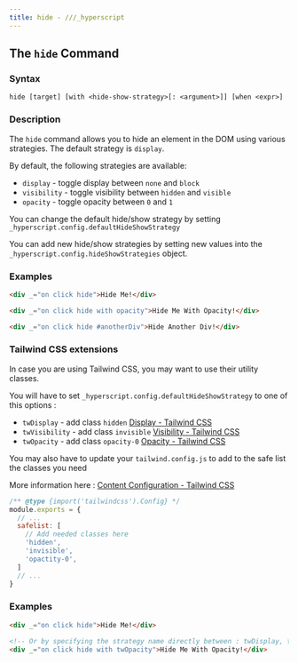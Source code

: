 ```yaml
---
title: hide - ///_hyperscript
---
```


## The `hide` Command

### Syntax

```ebnf
hide [target] [with <hide-show-strategy>[: <argument>]] [when <expr>]
```

### Description

The `hide` command allows you to hide an element in the DOM using various strategies. The default strategy is `display`.

By default, the following strategies are available:

- `display` - toggle display between `none` and `block`
- `visibility` - toggle visibility between `hidden` and `visible`
- `opacity` - toggle opacity between `0` and `1`

You can change the default hide/show strategy by setting `_hyperscript.config.defaultHideShowStrategy`

You can add new hide/show strategies by setting new values into the `_hyperscript.config.hideShowStrategies` object.

### Examples

```html
<div _="on click hide">Hide Me!</div>

<div _="on click hide with opacity">Hide Me With Opacity!</div>

<div _="on click hide #anotherDiv">Hide Another Div!</div>
```

### Tailwind CSS extensions

In case you are using Tailwind CSS, you may want to use their utility classes.

You will have to set `_hyperscript.config.defaultHideShowStrategy` to one of this options :

- `twDisplay` - add class `hidden` [Display - Tailwind CSS](https://tailwindcss.com/docs/display#hidden)
- `twVisibility` - add class `invisible` [Visibility - Tailwind CSS](https://tailwindcss.com/docs/visibility#making-elements-invisible)
- `twOpacity` - add class `opacity-0` [Opacity - Tailwind CSS](https://tailwindcss.com/docs/opacity)

You may also have to update your `tailwind.config.js` to add to the safe list the classes you need

More information here : [Content Configuration - Tailwind CSS](https://tailwindcss.com/docs/content-configuration#safelisting-classes)

```js
/** @type {import('tailwindcss').Config} */
module.exports = {
  // ...
  safelist: [
    // Add needed classes here
    'hidden',
    'invisible',
    'opactity-0',
  ]
  // ...
}
```

### Examples

```html
<div _="on click hide">Hide Me!</div>

<!-- Or by specifying the strategy name directly between : twDisplay, twVisibility, twOpacity -->
<div _="on click hide with twOpacity">Hide Me With Opacity!</div>
```